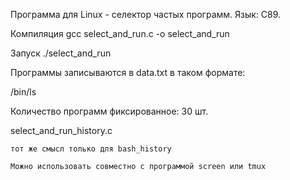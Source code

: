 Программа для Linux - селектор частых программ. Язык: C89.

Компиляция gcc select_and_run.c -o select_and_run

Запуск ./select_and_run

Программы записываются в data.txt в таком формате:

/bin/ls

Количество программ фиксированное: 30 шт.

select_and_run_history.c

    тот же смысл только для bash_history

    Можно использовать совместно с программой screen или tmux

